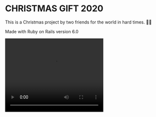 # CHRISTMAS GIFT 2020

This is a Christmas project by two friends for the world in hard times. 🎄✨

Made with Ruby on Rails version 6.0

<video width="320" height="240" controls>
  <source src="click_me.mov" type="video/mp4">
</video>
